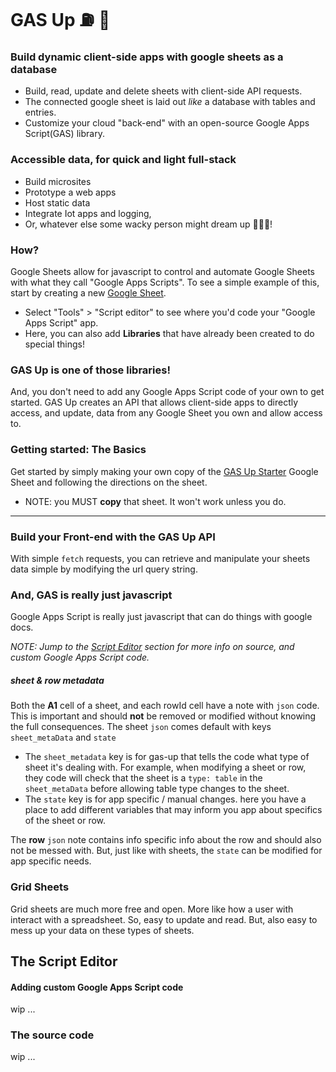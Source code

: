 # GAS Up ⛽️ 🚀
### Build dynamic client-side **apps** with google sheets as a database
- Build, read, update and delete sheets with client-side API requests.
- The connected google sheet is laid out _like_ a database with tables and entries.
- Customize your cloud "back-end" with an open-source Google Apps Script(GAS) library.

### Accessible data, for quick and light full-stack
- Build microsites
- Prototype a web apps
- Host static data
- Integrate Iot apps and logging,
- Or, whatever else some wacky person might dream up 🤔😃🤯!

### How?
Google Sheets allow for javascript to control and automate Google Sheets with what they call "Google Apps Scripts". To see a simple example of this, start by creating a new [Google Sheet](sheet.google.com).
- Select "Tools" > "Script editor" to see where you'd code your "Google Apps Script" app.
- Here, you can also add __Libraries__ that have already been created to do special things!

### **GAS Up** is one of those libraries!
And, you don't need to add any Google Apps Script code of your own to get started. GAS Up creates an API that allows client-side apps to directly access, and update, data from any Google Sheet you own and allow access to.  

### Getting started: The Basics
Get started by simply making your own copy of the [GAS Up Starter](https://docs.google.com/spreadsheets/d/1uY1mA1tUGRR8kxuc9QdSL1u1ScNvhUvsidAd2yIEFz0/edit#gid=310584182) Google Sheet and following the directions on the sheet.
- NOTE: you MUST **copy** that sheet. It won't work unless you do.


----

### Build your Front-end with the GAS Up API
With simple `fetch` requests, you can retrieve and manipulate your sheets data simple by modifying the url query string.

### And, GAS is really just javascript
Google Apps Script is really just javascript that can do things with google docs.  

_NOTE: Jump to the [Script Editor](#the-script-editor) section for more info on source, and custom Google Apps Script code._

##### sheet & row metadata
Both the **A1** cell of a sheet, and each rowId cell have a note with `json` code. This is important and should **not** be removed or modified without knowing the full consequences. The sheet `json` comes default with keys `sheet_metaData` and `state`
- The `sheet_metadata` key is for gas-up that tells the code what type of sheet it's dealing with. For example, when modifying a sheet or row, they code will check that the sheet is a `type: table` in the `sheet_metaData` before allowing table type changes to the sheet.
- The `state` key is for app specific / manual changes. here you have a place to add different variables that may inform you app about specifics of the sheet or row.

The **row** `json` note contains info specific info about the row and should also not be messed with. But, just like with sheets, the `state` can be modified for app specific needs.

### Grid Sheets
Grid sheets are much more free and open. More like how a user with interact with a spreadsheet. So, easy to update and read. But, also easy to mess up your data on these types of sheets.  

## The Script Editor
#### Adding custom Google Apps Script code
wip ...

### The source code
wip ...
